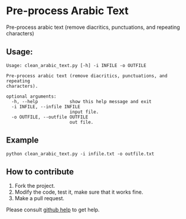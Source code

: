# Pre-process Arabic Text
Pre-process arabic text (remove diacritics, punctuations, and repeating characters) 

## Usage:
```
Usage: clean_arabic_text.py [-h] -i INFILE -o OUTFILE

Pre-process arabic text (remove diacritics, punctuations, and repeating
characters).

optional arguments:
  -h, --help            show this help message and exit
  -i INFILE, --infile INFILE
                        input file.
  -o OUTFILE, --outfile OUTFILE
                        out file.
```

## Example
 
```
python clean_arabic_text.py -i infile.txt -o outfile.txt
```

## How to contribute 
1. Fork the project.
2. Modify the code, test it, make sure that it works fine. 
3. Make a pull request.

Please consult [github help](https://help.github.com/) to get help.
